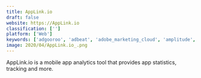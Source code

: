 ```yaml
---
title: AppLink.io
draft: false 
website: https://AppLink.io
classification: ['']
platform: ['Web']
keywords: ['adgooroo', 'adbeat', 'adobe_marketing_cloud', 'amplitude', 'apptweak', 'countly', 'fabric_by_google', 'flurry', 'google_analytics', 'google_marketing_platform', 'heap', 'kitemetrics', 'localytics', 'marketing_optimizer', 'mixpanel_mobile_analytics', 'mobile_action', 'momentum.link', 'phizzle', 'quixxi', 'inapptics', 'mmedia']
image: 2020/04/AppLink.io_.png
---
```

AppLink.io is a mobile app analytics tool that provides app statistics, tracking and more.